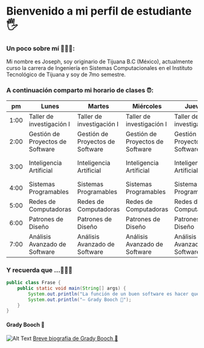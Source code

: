 # Bienvenido a mi perfil de estudiante 🖐

### Un poco sobre mí 👨🏻‍💻:
Mi nombre es Joseph, soy originario de Tijuana B.C (México), actualmente curso la carrera de Ingeniería en Sistemas Computacionales en el Instituto Tecnológico de Tijuana y soy de 7mo semestre. 

### A continuación comparto mi horario de clases ⏰: 

|pm   |Lunes   |Martes   |Miércoles   |Jueves   |Viernes   |
|---|---|---|---|---|---|
|1:00    |Taller de investigación I|Taller de investigación I|Taller de investigación I|Taller de investigación I|❌|
|2:00     |Gestión de Proyectos de Software|Gestión de Proyectos de Software|Gestión de Proyectos de Software|Gestión de Proyectos de Software|Gestión de Proyectos de Software  |
|3:00     |Inteligencia Artíficial|Inteligencia Artíficial|Inteligencia Artíficial|Inteligencia Artíficial|Gestión de Proyectos de Software|
|4:00     |Sistemas Programables|Sistemas Programables|Sistemas Programables|Sistemas Programables|❌|
|5:00     |Redes de Computadoras|Redes de Computadoras|Redes de Computadoras|Redes de Computadoras|Redes de Computadoras|
|6:00     |Patrones de Diseño|Patrones de Diseño|Patrones de Diseño|Patrones de Diseño|Patrones de Diseño|
|7:00     |Análisis Avanzado de Software|Análisis Avanzado de Software|Análisis Avanzado de Software|Análisis Avanzado de Software|Análisis Avanzado de Software|

### Y recuerda que ...🧘🏻‍♂️
```Java
public class Frase {
    public static void main(String[] args) {
        System.out.println("La función de un buen software es hacer que lo complejo parezca simple.");
        System.out.println("– Grady Booch 🧔");
    }
}
```
#### Grady Booch 🧔
![Alt Text](https://kimmicblog.files.wordpress.com/2012/02/grady-headshot1.jpg)
[Breve biografía de Grady Booch 🧔](https://www.ecured.cu/Grady_Booch)

